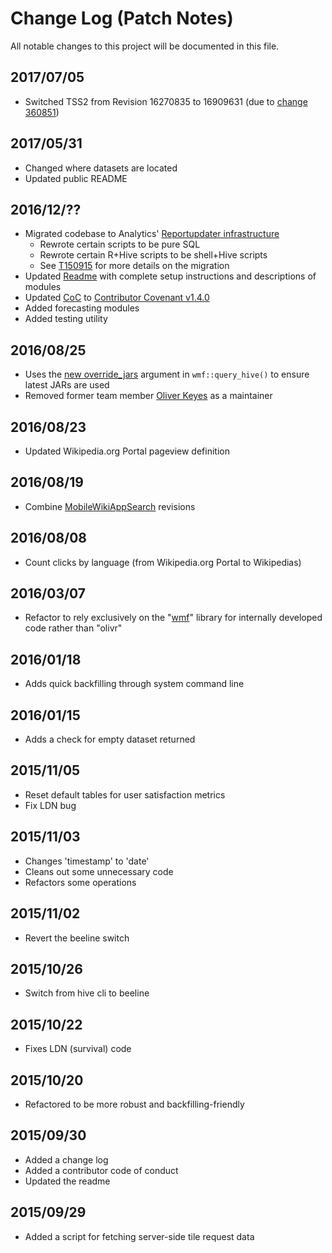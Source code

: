 # Change Log (Patch Notes)
All notable changes to this project will be documented in this file.

## 2017/07/05
- Switched TSS2 from Revision 16270835 to 16909631 (due to [change 360851](https://gerrit.wikimedia.org/r/#/c/360851/))

## 2017/05/31
- Changed where datasets are located
- Updated public README

## 2016/12/??
- Migrated codebase to Analytics' [Reportupdater infrastructure](https://wikitech.wikimedia.org/wiki/Analytics/Reportupdater)
  - Rewrote certain scripts to be pure SQL
  - Rewrote certain R+Hive scripts to be shell+Hive scripts
  - See [T150915](https://phabricator.wikimedia.org/T150915) for more details on the migration
- Updated [Readme](README.md) with complete setup instructions and descriptions of modules
- Updated [CoC](CONDUCT.md) to [Contributor Covenant v1.4.0](http://contributor-covenant.org/version/1/4)
- Added forecasting modules
- Added testing utility

## 2016/08/25
- Uses the [new override_jars](https://gerrit.wikimedia.org/r/#/c/306720/) argument in `wmf::query_hive()` to ensure latest JARs are used
- Removed former team member [Oliver Keyes](https://meta.wikimedia.org/wiki/User:Okeyes_(WMF)) as a maintainer

## 2016/08/23
- Updated Wikipedia.org Portal pageview definition

## 2016/08/19
- Combine [MobileWikiAppSearch](https://meta.wikimedia.org/wiki/Schema:MobileWikiAppSearch) revisions

## 2016/08/08
- Count clicks by language (from Wikipedia.org Portal to Wikipedias)

## 2016/03/07
- Refactor to rely exclusively on the "[wmf](https://phabricator.wikimedia.org/diffusion/1821/)" library for internally developed code rather than "olivr"

## 2016/01/18
- Adds quick backfilling through system command line

## 2016/01/15
- Adds a check for empty dataset returned

## 2015/11/05
- Reset default tables for user satisfaction metrics
- Fix LDN bug

## 2015/11/03
- Changes 'timestamp' to 'date'
- Cleans out some unnecessary code
- Refactors some operations

## 2015/11/02
- Revert the beeline switch

## 2015/10/26
- Switch from hive cli to beeline

## 2015/10/22
- Fixes LDN (survival) code

## 2015/10/20
- Refactored to be more robust and backfilling-friendly

## 2015/09/30
- Added a change log
- Added a contributor code of conduct
- Updated the readme

## 2015/09/29
- Added a script for fetching server-side tile request data
